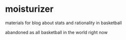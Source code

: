 # moisturizer
materials for blog about stats and rationality in basketball

abandoned as all basketball in the world right now
